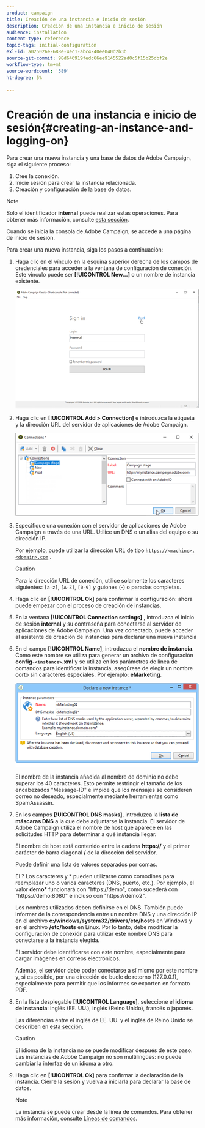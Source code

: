 ```yaml
---
product: campaign
title: Creación de una instancia e inicio de sesión
description: Creación de una instancia e inicio de sesión
audience: installation
content-type: reference
topic-tags: initial-configuration
exl-id: a025026e-688e-4ec1-abc4-40ee040d2b3b
source-git-commit: 98d646919fedc66ee9145522ad0c5f15b25dbf2e
workflow-type: tm+mt
source-wordcount: '589'
ht-degree: 5%

---
```


# Creación de una instancia e inicio de sesión{#creating-an-instance-and-logging-on}

Para crear una nueva instancia y una base de datos de Adobe Campaign, siga el siguiente proceso:

1. Cree la conexión.
1. Inicie sesión para crear la instancia relacionada.
1. Creación y configuración de la base de datos.

>[!NOTE]
>
>Solo el identificador **internal** puede realizar estas operaciones. Para obtener más información, consulte [esta sección](../../installation/using/configuring-campaign-server.md#internal-identifier).

Cuando se inicia la consola de Adobe Campaign, se accede a una página de inicio de sesión.

Para crear una nueva instancia, siga los pasos a continuación:

1. Haga clic en el vínculo en la esquina superior derecha de los campos de credenciales para acceder a la ventana de configuración de conexión. Este vínculo puede ser **[!UICONTROL New...]** o un nombre de instancia existente.

   ![](assets/s_ncs_install_define_connection_01.png)

1. Haga clic en **[!UICONTROL Add > Connection]** e introduzca la etiqueta y la dirección URL del servidor de aplicaciones de Adobe Campaign.

   ![](assets/s_ncs_install_define_connection_02.png)

1. Especifique una conexión con el servidor de aplicaciones de Adobe Campaign a través de una URL. Utilice un DNS o un alias del equipo o su dirección IP.

   Por ejemplo, puede utilizar la dirección URL de tipo [`https://<machine>.<domain>.com`](https://myserver.adobe.com) .

   >[!CAUTION]
   >
   >Para la dirección URL de conexión, utilice solamente los caracteres siguientes: `[a-z]`, `[A-Z]`, `[0-9]` y guiones (-) o paradas completas.

1. Haga clic en **[!UICONTROL Ok]** para confirmar la configuración: ahora puede empezar con el proceso de creación de instancias.
1. En la ventana **[!UICONTROL Connection settings]** , introduzca el inicio de sesión **internal** y su contraseña para conectarse al servidor de aplicaciones de Adobe Campaign. Una vez conectado, puede acceder al asistente de creación de instancias para declarar una nueva instancia
1. En el campo **[!UICONTROL Name]**, introduzca el **nombre de instancia**. Como este nombre se utiliza para generar un archivo de configuración **config-`<instance>`.xml** y se utiliza en los parámetros de línea de comandos para identificar la instancia, asegúrese de elegir un nombre corto sin caracteres especiales. Por ejemplo: **eMarketing**.

   ![](assets/s_ncs_install_create_instance.png)

   El nombre de la instancia añadida al nombre de dominio no debe superar los 40 caracteres. Esto permite restringir el tamaño de los encabezados &quot;Message-ID&quot; e impide que los mensajes se consideren correo no deseado, especialmente mediante herramientas como SpamAssassin.

1. En los campos **[!UICONTROL DNS masks]**, introduzca la **lista de máscaras DNS** a la que debe adjuntarse la instancia. El servidor de Adobe Campaign utiliza el nombre de host que aparece en las solicitudes HTTP para determinar a qué instancia llegar.

   El nombre de host está contenido entre la cadena **https://** y el primer carácter de barra diagonal **/** de la dirección del servidor.

   Puede definir una lista de valores separados por comas.

   El ? Los caracteres y * pueden utilizarse como comodines para reemplazar uno o varios caracteres (DNS, puerto, etc.). Por ejemplo, el valor **demo*** funcionará con &quot;https://demo&quot;, como sucederá con &quot;https://demo:8080&quot; e incluso con &quot;https://demo2&quot;.

   Los nombres utilizados deben definirse en el DNS. También puede informar de la correspondencia entre un nombre DNS y una dirección IP en el archivo **c:/windows/system32/drivers/etc/hosts** en Windows y en el archivo **/etc/hosts** en Linux. Por lo tanto, debe modificar la configuración de conexión para utilizar este nombre DNS para conectarse a la instancia elegida.

   El servidor debe identificarse con este nombre, especialmente para cargar imágenes en correos electrónicos.

   Además, el servidor debe poder conectarse a sí mismo por este nombre y, si es posible, por una dirección de bucle de retorno (127.0.0.1), especialmente para permitir que los informes se exporten en formato PDF.

1. En la lista desplegable **[!UICONTROL Language]**, seleccione el **idioma de instancia**: inglés (EE. UU.), inglés (Reino Unido), francés o japonés.

   Las diferencias entre el inglés de EE. UU. y el inglés de Reino Unido se describen en [esta sección](../../platform/using/adobe-campaign-workspace.md#date-and-time).

   >[!CAUTION]
   >
   >El idioma de la instancia no se puede modificar después de este paso. Las instancias de Adobe Campaign no son multilingües: no puede cambiar la interfaz de un idioma a otro.

1. Haga clic en **[!UICONTROL Ok]** para confirmar la declaración de la instancia. Cierre la sesión y vuelva a iniciarla para declarar la base de datos.

   >[!NOTE]
   >
   >La instancia se puede crear desde la línea de comandos. Para obtener más información, consulte [Líneas de comandos](../../installation/using/command-lines.md).
